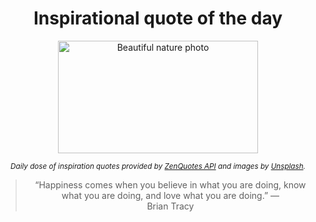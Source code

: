 
<div align="center">

# Inspirational quote of the day

<img src="./data/photo.jpeg" alt="Beautiful nature photo" width="320" height="180">

<sub><i>Daily dose of inspiration quotes provided by [ZenQuotes API](https://zenquotes.io/) and images by [Unsplash](https://unsplash.com/).</i></sub>


<blockquote>&ldquo;Happiness comes when you believe in what you are doing, know what you are doing, and love what you are doing.&rdquo; &mdash; <footer>Brian Tracy</footer></blockquote>

</div>
